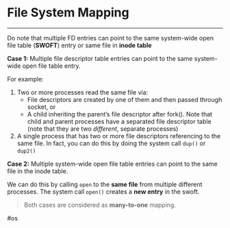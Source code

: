 # File System Mapping
---
Do note that multiple FD entries can point to the same system-wide open file table (**SWOFT**) entry or same file in **inode table** 

**Case 1:** Multiple file descriptor table entries can point to the same system-wide open file table entry.

For example:

1.  Two or more processes read the same file via:
    -   File descriptors are created by one of them and then passed through socket, or
    -   A child inheriting the parent’s file descriptor after fork(). Note that child and parent processes have a separated file descriptor table (note that they are two _different_, separate processes)
2.  A single process that has two or more file descriptors referencing to the same file. In fact, you can do this by doing the system call `dup()` or `dup2()`

**Case 2:** Multiple system-wide open file table entries can point to the same file in the inode table.

We can do this by calling `open` to the **same file** from multiple different processes. The system call `open()` creates a **new entry** in the swoft.

> Both cases are considered as **many-to-one** mapping.

#os